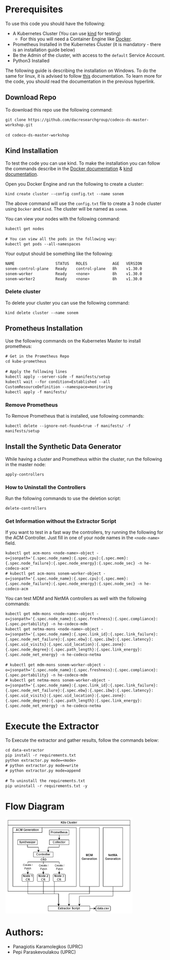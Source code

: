 # Prerequisites
To use this code you should have the following:
- A Kubernetes Cluster (You can use [kind](https://kind.sigs.k8s.io/) for testing)
   - For this you will need a Container Engine like [Docker](https://www.docker.com/).
- Prometheus Installed in the Kubernetes Cluster (it is mandatory - there is an installation guide below)
- Be the Admin of the cluster, with access to the `default` Service Account.
- Python3 Installed

The following guide is describing the installation on Windows. To do the same for linux, it is advised to follow [this](https://gitlab.eclipse.org/eclipse-research-labs/codeco-project/experimentation-framework-and-demonstrations/data-generators-and-datasets/synthetic-data-generator) documentation. To learn more for the code, you should read the documentation in the previous hyperlink.

## Download Repo
To download this repo use the following command:
```
git clone https://github.com/dacresearchgroup/codeco-ds-master-workshop.git

cd codeco-ds-master-workshop
```

## Kind Installation
To test the code you can use kind. To make the installation you can follow the commands describe in the [Docker documentation](https://docs.docker.com/engine/install/) & [kind documentation](https://kind.sigs.k8s.io/docs/user/quick-start).

Open you Docker Engine and run the following to create a cluster:
```
kind create cluster --config config.txt --name sonem
```

The above command will use the `config.txt` file to create a 3 node cluster using `Docker` and `Kind`. The cluster will be named as `sonem`.

You can view your nodes with the following command:
```
kubectl get nodes

# You can view all the pods in the following way:
kubectl get pods --all-namespaces
```

Your output should be something like the following:
```
NAME                  STATUS   ROLES           AGE   VERSION
sonem-control-plane   Ready    control-plane   8h    v1.30.0
sonem-worker          Ready    <none>          8h    v1.30.0
sonem-worker2         Ready    <none>          8h    v1.30.0
```

### Delete cluster
To delete your cluster you can use the following command:
```
kind delete cluster --name sonem
```

## Prometheus Installation
Use the following commands on the Kubernetes Master to install prometheus:
```
# Get in the Prometheus Repo
cd kube-prometheus

# Apply the following lines
kubectl apply --server-side -f manifests/setup
kubectl wait --for condition=Established --all CustomResourceDefinition --namespace=monitoring
kubectl apply -f manifests/
```

### Remove Prometheus
To Remove Prometheus that is installed, use following commands:
```
kubectl delete --ignore-not-found=true -f manifests/ -f manifests/setup
```

## Install the Synthetic Data Generator

While having a cluster and Prometheus within the cluster, run the following in the master node:
```
apply-controllers
```

### How to Uninstall the Controllers
Run the following commands to use the deletion script:
```
delete-controllers
```

### Get Information without the Extractor Script
If you want to test in a fast way the controllers, try running the following for the ACM Controller. Just fill in one of your node names in the `<node-name>` field.
```
kubectl get acm-mons <node-name>-object -o=jsonpath='{.spec.node_name}:{.spec.cpu}:{.spec.mem}:{.spec.node_failure}:{.spec.node_energy}:{.spec.node_sec} -n he-codeco-acm'
# kubectl get acm-mons sonem-worker-object -o=jsonpath='{.spec.node_name}:{.spec.cpu}:{.spec.mem}:{.spec.node_failure}:{.spec.node_energy}:{.spec.node_sec} -n he-codeco-acm
```
You can test MDM and NetMA controllers as well with the following commands:
```
kubectl get mdm-mons <node-name>-object -o=jsonpath='{.spec.node_name}:{.spec.freshness}:{.spec.compliance}:{.spec.portability} -n he-codeco-mdm
kubectl get netma-mons <node-name>-object -o=jsonpath='{.spec.node_name}:{.spec.link_id}:{.spec.link_failure}:{.spec.node_net_failure}:{.spec.ebw}:{.spec.ibw}:{.spec.latency}:{.spec.uid_visits}:{.spec.uid_location}:{.spec.zone}:{.spec.node_degree}:{.spec.path_length}:{.spec.link_energy}:{.spec.node_net_energy} -n he-codeco-netma

# kubectl get mdm-mons sonem-worker-object -o=jsonpath='{.spec.node_name}:{.spec.freshness}:{.spec.compliance}:{.spec.portability} -n he-codeco-mdm
# kubectl get netma-mons sonem-worker-object -o=jsonpath='{.spec.node_name}:{.spec.link_id}:{.spec.link_failure}:{.spec.node_net_failure}:{.spec.ebw}:{.spec.ibw}:{.spec.latency}:{.spec.uid_visits}:{.spec.uid_location}:{.spec.zone}:{.spec.node_degree}:{.spec.path_length}:{.spec.link_energy}:{.spec.node_net_energy} -n he-codeco-netma
```

# Execute the Extractor
To Execute the extractor and gather results, follow the commands below:
```
cd data-extractor
pip install -r requirements.txt
python extractor.py mode=<mode>
# python extractor.py mode=write
# python extractor.py mode=append

# To uninstall the requirements.txt
pip uninstall -r requirements.txt -y
```

# Flow Diagram

<img src="images/synthetic-generator.png" alt="Alt Text" width="400" height="300"/>

# Authors:
- Panagiotis Karamolegkos (UPRC)
- Pepi Paraskevoulakou (UPRC)